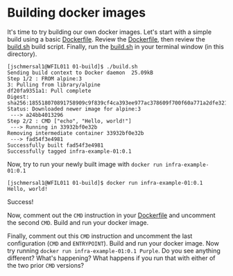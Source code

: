 # Building docker images

It's time to try building our own docker images.  Let's start with a simple build using a basic [Dockerfile](Dockerfile).  Review the [Dockerfile](Dockerfile), then review the [build.sh](build.sh) build script.  Finally, run the [build.sh](build.sh) in your terminal window (in this directory).

```
[jschmersal1@WFIL011 01-build]$ ./build.sh 
Sending build context to Docker daemon  25.09kB
Step 1/2 : FROM alpine:3
3: Pulling from library/alpine
df20fa9351a1: Pull complete 
Digest: sha256:185518070891758909c9f839cf4ca393ee977ac378609f700f60a771a2dfe321
Status: Downloaded newer image for alpine:3
 ---> a24bb4013296
Step 2/2 : CMD ["echo", "Hello, world!"]
 ---> Running in 33932bf0e32b
Removing intermediate container 33932bf0e32b
 ---> fad54f3e4981
Successfully built fad54f3e4981
Successfully tagged infra-example-01:0.1
```

Now, try to run your newly built image with `docker run infra-example-01:0.1`
```
[jschmersal1@WFIL011 01-build]$ docker run infra-example-01:0.1
Hello, world!
```

Success!

Now, comment out the `CMD` instruction in your [Dockerfile](Dockerfile) and uncomment the
second `CMD`. Build and run your docker image.

Finally, comment out this `CMD` instruction and uncomment the last configuration (`CMD` and
`ENTRYPOINT`).  Build and run your docker image.  Now try running `docker run infra-example-01:0.1 Purple`.  Do you see anything different?  What's happening?  What happens if you run that with either of the two prior `CMD` versions?
